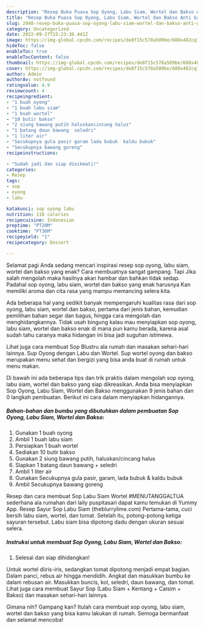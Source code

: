 ```yaml
---
description: "Resep Buka Puasa Sop Oyong, Labu Siam, Wortel dan Bakso Anti Gagal"
title: "Resep Buka Puasa Sop Oyong, Labu Siam, Wortel dan Bakso Anti Gagal"
slug: 2048-resep-buka-puasa-sop-oyong-labu-siam-wortel-dan-bakso-anti-gagal
category: Uncategorized
date: 2022-09-27T15:23:36.441Z
image: https://img-global.cpcdn.com/recipes/de8f15c578a509be/680x482cq70/sop-oyong-labu-siam-wortel-dan-bakso-foto-resep-utama.jpg
hideToc: false
enableToc: true
enableTocContent: false
thumbnail: https://img-global.cpcdn.com/recipes/de8f15c578a509be/680x482cq70/sop-oyong-labu-siam-wortel-dan-bakso-foto-resep-utama.jpg
cover: https://img-global.cpcdn.com/recipes/de8f15c578a509be/680x482cq70/sop-oyong-labu-siam-wortel-dan-bakso-foto-resep-utama.jpg
author: Admin
authorAv: notfound
ratingvalue: 4.9
reviewcount: 4
recipeingredient:
- "1 buah oyong"
- "1 buah labu siam"
- "1 buah wortel"
- "10 butir bakso"
- "2 siung bawang putih haluskancincang halus"
- "1 batang daun bawang  seledri"
- "1 liter air"
- "Secukupnya gula pasir garam lada bubuk  kaldu bubuk"
- "Secukupnya bawang goreng"
recipeinstructions:

- "Sudah jadi dan siap dinikmati!"
categories:
- Resep
tags:
- sop
- oyong
- labu

katakunci: sop oyong labu 
nutrition: 118 calories
recipecuisine: Indonesian
preptime: "PT20M"
cooktime: "PT36M"
recipeyield: "1"
recipecategory: Dessert

---
```



Selamat pagi Anda sedang mencari inspirasi resep sop oyong, labu siam, wortel dan bakso yang enak? Cara membuatnya sangat gampang. Tapi Jika salah mengolah maka hasilnya akan hambar dan bahkan tidak sedap. Padahal sop oyong, labu siam, wortel dan bakso yang enak harusnya Kan memiliki aroma dan cita rasa yang mampu memancing selera kita.


Ada beberapa hal yang sedikit banyak mempengaruhi kualitas rasa dari sop oyong, labu siam, wortel dan bakso, pertama dari jenis bahan, kemudian pemilihan bahan segar dan bagus, hingga cara mengolah dan menghidangkannya. Tidak usah bingung kalau mau menyiapkan sop oyong, labu siam, wortel dan bakso enak di mana pun kamu berada, karena asal sudah tahu caranya maka hidangan ini bisa jadi suguhan istimewa.

Lihat juga cara membuat Sop Blustru ala rumah dan masakan sehari-hari lainnya. Sup Oyong dengan Labu dan Wortel. Sup wortel oyong dan bakso merupakan menu sehat dan bergizi yang bisa anda buat di rumah untuk menu makan.


Di bawah ini ada beberapa tips dan trik praktis dalam mengolah sop oyong, labu siam, wortel dan bakso yang siap dikreasikan. Anda bisa menyiapkan Sop Oyong, Labu Siam, Wortel dan Bakso menggunakan 9 jenis bahan dan 0 langkah pembuatan. Berikut ini cara dalam menyiapkan hidangannya.

<!--inarticleads1-->

##### Bahan-bahan dan bumbu yang dibutuhkan dalam pembuatan Sop Oyong, Labu Siam, Wortel dan Bakso:

1. Gunakan 1 buah oyong
1. Ambil 1 buah labu siam
1. Persiapkan 1 buah wortel
1. Sediakan 10 butir bakso
1. Gunakan 2 siung bawang putih, haluskan/cincang halus
1. Siapkan 1 batang daun bawang + seledri
1. Ambil 1 liter air
1. Gunakan Secukupnya gula pasir, garam, lada bubuk &amp; kaldu bubuk
1. Ambil Secukupnya bawang goreng


Resep dan cara membuat Sop Labu Siam Wortel #MENUTANGGALTUA sederhana ala rumahan dari laily puspitasari dapat kamu temukan di Yummy App. Resep Sayur Sop Labu Siam (theblurrylime.com) Pertama-tama, cuci bersih labu siam, wortel, dan tomat. Setelah itu, potong-potong ketiga sayuran tersebut. Labu siam bisa dipotong dadu dengan ukuran sesuai selera. 

<!--inarticleads2-->

##### Instruksi untuk membuat Sop Oyong, Labu Siam, Wortel dan Bakso:


1. Selesai dan siap dihidangkan!

Untuk wortel diiris-iris, sedangkan tomat dipotong menjadi empat bagian. Dalam panci, rebus air hingga mendidih. Angkat dan masukkan bumbu ke dalam rebusan air. Masukkan buncis, kol, seledri, daun bawang, dan tomat. Lihat juga cara membuat Sayur Sop (Labu Siam + Kentang + Caisim + Bakso) dan masakan sehari-hari lainnya. 

Gimana nih? Gampang kan? Itulah cara membuat sop oyong, labu siam, wortel dan bakso yang bisa kamu lakukan di rumah. Semoga bermanfaat dan selamat mencoba!
